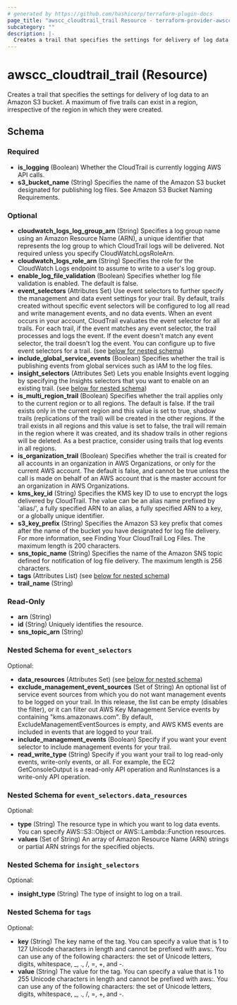 ```yaml
---
# generated by https://github.com/hashicorp/terraform-plugin-docs
page_title: "awscc_cloudtrail_trail Resource - terraform-provider-awscc"
subcategory: ""
description: |-
  Creates a trail that specifies the settings for delivery of log data to an Amazon S3 bucket. A maximum of five trails can exist in a region, irrespective of the region in which they were created.
---
```


# awscc_cloudtrail_trail (Resource)

Creates a trail that specifies the settings for delivery of log data to an Amazon S3 bucket. A maximum of five trails can exist in a region, irrespective of the region in which they were created.



<!-- schema generated by tfplugindocs -->
## Schema

### Required

- **is_logging** (Boolean) Whether the CloudTrail is currently logging AWS API calls.
- **s3_bucket_name** (String) Specifies the name of the Amazon S3 bucket designated for publishing log files. See Amazon S3 Bucket Naming Requirements.

### Optional

- **cloudwatch_logs_log_group_arn** (String) Specifies a log group name using an Amazon Resource Name (ARN), a unique identifier that represents the log group to which CloudTrail logs will be delivered. Not required unless you specify CloudWatchLogsRoleArn.
- **cloudwatch_logs_role_arn** (String) Specifies the role for the CloudWatch Logs endpoint to assume to write to a user's log group.
- **enable_log_file_validation** (Boolean) Specifies whether log file validation is enabled. The default is false.
- **event_selectors** (Attributes Set) Use event selectors to further specify the management and data event settings for your trail. By default, trails created without specific event selectors will be configured to log all read and write management events, and no data events. When an event occurs in your account, CloudTrail evaluates the event selector for all trails. For each trail, if the event matches any event selector, the trail processes and logs the event. If the event doesn't match any event selector, the trail doesn't log the event. You can configure up to five event selectors for a trail. (see [below for nested schema](#nestedatt--event_selectors))
- **include_global_service_events** (Boolean) Specifies whether the trail is publishing events from global services such as IAM to the log files.
- **insight_selectors** (Attributes Set) Lets you enable Insights event logging by specifying the Insights selectors that you want to enable on an existing trail. (see [below for nested schema](#nestedatt--insight_selectors))
- **is_multi_region_trail** (Boolean) Specifies whether the trail applies only to the current region or to all regions. The default is false. If the trail exists only in the current region and this value is set to true, shadow trails (replications of the trail) will be created in the other regions. If the trail exists in all regions and this value is set to false, the trail will remain in the region where it was created, and its shadow trails in other regions will be deleted. As a best practice, consider using trails that log events in all regions.
- **is_organization_trail** (Boolean) Specifies whether the trail is created for all accounts in an organization in AWS Organizations, or only for the current AWS account. The default is false, and cannot be true unless the call is made on behalf of an AWS account that is the master account for an organization in AWS Organizations.
- **kms_key_id** (String) Specifies the KMS key ID to use to encrypt the logs delivered by CloudTrail. The value can be an alias name prefixed by 'alias/', a fully specified ARN to an alias, a fully specified ARN to a key, or a globally unique identifier.
- **s3_key_prefix** (String) Specifies the Amazon S3 key prefix that comes after the name of the bucket you have designated for log file delivery. For more information, see Finding Your CloudTrail Log Files. The maximum length is 200 characters.
- **sns_topic_name** (String) Specifies the name of the Amazon SNS topic defined for notification of log file delivery. The maximum length is 256 characters.
- **tags** (Attributes List) (see [below for nested schema](#nestedatt--tags))
- **trail_name** (String)

### Read-Only

- **arn** (String)
- **id** (String) Uniquely identifies the resource.
- **sns_topic_arn** (String)

<a id="nestedatt--event_selectors"></a>
### Nested Schema for `event_selectors`

Optional:

- **data_resources** (Attributes Set) (see [below for nested schema](#nestedatt--event_selectors--data_resources))
- **exclude_management_event_sources** (Set of String) An optional list of service event sources from which you do not want management events to be logged on your trail. In this release, the list can be empty (disables the filter), or it can filter out AWS Key Management Service events by containing "kms.amazonaws.com". By default, ExcludeManagementEventSources is empty, and AWS KMS events are included in events that are logged to your trail.
- **include_management_events** (Boolean) Specify if you want your event selector to include management events for your trail.
- **read_write_type** (String) Specify if you want your trail to log read-only events, write-only events, or all. For example, the EC2 GetConsoleOutput is a read-only API operation and RunInstances is a write-only API operation.

<a id="nestedatt--event_selectors--data_resources"></a>
### Nested Schema for `event_selectors.data_resources`

Optional:

- **type** (String) The resource type in which you want to log data events. You can specify AWS::S3::Object or AWS::Lambda::Function resources.
- **values** (Set of String) An array of Amazon Resource Name (ARN) strings or partial ARN strings for the specified objects.



<a id="nestedatt--insight_selectors"></a>
### Nested Schema for `insight_selectors`

Optional:

- **insight_type** (String) The type of insight to log on a trail.


<a id="nestedatt--tags"></a>
### Nested Schema for `tags`

Optional:

- **key** (String) The key name of the tag. You can specify a value that is 1 to 127 Unicode characters in length and cannot be prefixed with aws:. You can use any of the following characters: the set of Unicode letters, digits, whitespace, _, ., /, =, +, and -.
- **value** (String) The value for the tag. You can specify a value that is 1 to 255 Unicode characters in length and cannot be prefixed with aws:. You can use any of the following characters: the set of Unicode letters, digits, whitespace, _, ., /, =, +, and -.


